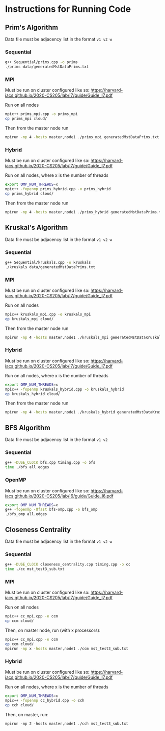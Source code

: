 # Instructions for Running Code

## Prim's Algorithm

Data file must be adjacency list in the format  `v1 v2 w`

### Sequential 

```bash
g++ Sequential/prims.cpp -o prims
./prims data/generatedMstDataPrims.txt
```

### MPI

Must be run on cluster configured like so: https://harvard-iacs.github.io/2020-CS205/lab/I7/guide/Guide_I7.pdf

Run on all nodes

```bash
mpic++ prims_mpi.cpp -o prims_mpi
cp prims_mpi cloud/
```

Then from the master node run

```bash
mpirun -np 4 -hosts master,node1 ./prims_mpi generatedMstDataPrims.txt
```

### Hybrid

Must be run on cluster configured like so: https://harvard-iacs.github.io/2020-CS205/lab/I7/guide/Guide_I7.pdf

Run on all nodes, where x is the number of threads

```bash
export OMP_NUM_THREADS=x
mpic++ -fopenmp prims_hybrid.cpp -o prims_hybrid
cp prims_hybrid cloud/
```

Then from the master node run

```bash
mpirun -np 4 -hosts master,node1 ./prims_hybrid generatedMstDataPrims.txt
```

## Kruskal's Algorithm

Data file must be adjacency list in the format  `v1 v2 w`

### Sequential 

```bash
g++ Sequential/kruskals.cpp -o kruskals
./kruskals data/generatedMstDataPrims.txt
```

### MPI

Must be run on cluster configured like so: https://harvard-iacs.github.io/2020-CS205/lab/I7/guide/Guide_I7.pdf

Run on all nodes

```bash
mpic++ kruskals_mpi.cpp -o kruskals_mpi
cp kruskals_mpi cloud/
```

Then from the master node run

```bash
mpirun -np 4 -hosts master,node1 ./kruskals_mpi generatedMstDataKruskals.txt
```

### Hybrid

Must be run on cluster configured like so: https://harvard-iacs.github.io/2020-CS205/lab/I7/guide/Guide_I7.pdf

Run on all nodes, where x is the number of threads

```bash
export OMP_NUM_THREADS=x
mpic++ -fopenmp kruskals_hybrid.cpp -o kruskals_hybrid
cp kruskals_hybrid cloud/
```

Then from the master node run

```bash
mpirun -np 4 -hosts master,node1 ./kruskals_hybrid generatedMstDataKruskals.txt
```

## BFS Algorithm

Data file must be adjacency list in the format  `v1 v2`

### Sequential
```bash
g++ -DUSE_CLOCK bfs.cpp timing.cpp -o bfs
time ./bfs all.edges
```

### OpenMP

Must be run on cluster configured like so: https://harvard-iacs.github.io/2020-CS205/lab/I6/guide/Guide_I6.pdf


```bash
export OMP_NUM_THREADS=x
g++ -fopenmp -Ofast bfs-omp.cpp -o bfs_omp
./bfs_omp all.edges
```

## Closeness Centrality

Data file must be adjacency list in the format  `v1 v2 w`

### Sequential

```bash
g++ -DUSE_CLOCK closeness_centrality.cpp timing.cpp -o cc
time ./cc mst_test3_sub.txt
```

### MPI

Must be run on cluster configured like so: https://harvard-iacs.github.io/2020-CS205/lab/I7/guide/Guide_I7.pdf

Run on all nodes

```bash
mpic++ cc_mpi.cpp -o ccm
cp ccm cloud/
```

Then, on master node, run (with x processors):

```bash
mpic++ cc_mpi.cpp -o ccm
cp ccm cloud/
mpirun -np x -hosts master,node1 ./ccm mst_test3_sub.txt 

```

### Hybrid

Must be run on cluster configured like so: https://harvard-iacs.github.io/2020-CS205/lab/I7/guide/Guide_I7.pdf

Run on all nodes, where x is the number of threads

```bash
export OMP_NUM_THREADS=x
mpic++ -fopenmp cc_hybrid.cpp -o cch
cp cch cloud/
```

Then, on master, run:
```
mpirun -np 2 -hosts master,node1 ./cch mst_test3_sub.txt 

```

